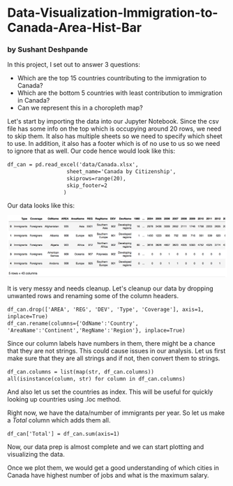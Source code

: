 # Data-Visualization-Immigration-to-Canada-Area-Hist-Bar
### by Sushant Deshpande

In this project, I set out to answer 3 questions:
* Which are the top 15 countries countributing to the immigration to Canada?
* Which are the bottom 5 countries with least contribution to immigration in Canada?
* Can we represent this in a choropleth map?

Let's start by importing the data into our Jupyter Notebook. Since the csv file has some info on the top which is occupying around 20 rows, we need to skip them. It also has multiple sheets so we need to specify which sheet to use. In addition, it also has a footer which is of no use to us so we need to ignore that as well. Our code hence would look like this:

    df_can = pd.read_excel('data/Canada.xlsx',
                       sheet_name='Canada by Citizenship',
                       skiprows=range(20),
                       skip_footer=2
                      )

Our data looks like this:

![01_table](images/01_table.png)

It is very messy and needs cleanup. Let's cleanup our data by dropping unwanted rows and renaming some of the column headers.

    df_can.drop(['AREA', 'REG', 'DEV', 'Type', 'Coverage'], axis=1, inplace=True)
    df_can.rename(columns={'OdName':'Country', 'AreaName':'Continent','RegName':'Region'}, inplace=True)

Since our column labels have numbers in them, there might be a chance that they are not strings. This could cause issues in our analysis. Let us first make sure that they are all strings and if not, then convert them to strings.

    df_can.columns = list(map(str, df_can.columns))
    all(isinstance(column, str) for column in df_can.columns)

And also let us set the countries as index. This will be useful for quickly looking up countries using .loc method.

Right now, we have the data/number of immigrants per year. So let us make a *Total* column which adds them all.

    df_can['Total'] = df_can.sum(axis=1)

Now, our data prep is almost complete and we can start plotting and visualizing the data.

Once we plot them, we would get a good understanding of which cities in Canada have highest number of jobs and what is the maximum salary.